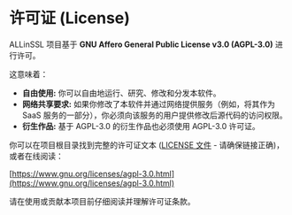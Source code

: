 # 许可证 (License)

ALLinSSL 项目基于 **GNU Affero General Public License v3.0 (AGPL-3.0)** 进行许可。

这意味着：

*   **自由使用:** 你可以自由地运行、研究、修改和分发本软件。
*   **网络共享要求:** 如果你修改了本软件并通过网络提供服务（例如，将其作为 SaaS 服务的一部分），你必须向该服务的用户提供修改后源代码的访问权限。
*   **衍生作品:** 基于 AGPL-3.0 的衍生作品也必须使用 AGPL-3.0 许可证。

你可以在项目根目录找到完整的许可证文本 ([LICENSE 文件](https://github.com/allinssl/allinssl/blob/main/LICENSE) - 请确保链接正确)，或者在线阅读：

[https://www.gnu.org/licenses/agpl-3.0.html](https://www.gnu.org/licenses/agpl-3.0.html)

请在使用或贡献本项目前仔细阅读并理解许可证条款。
